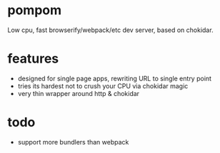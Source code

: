 # pompom

Low cpu, fast browserify/webpack/etc dev server, based on chokidar.

# features

- designed for single page apps, rewriting URL to single entry point
- tries its hardest not to crush your CPU via chokidar magic
- very thin wrapper around http & chokidar

# todo

- support more bundlers than webpack
